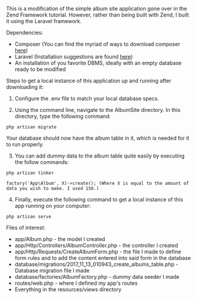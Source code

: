 This is a modification of the simple album site application gone over in the Zend Framework tutorial. However, rather than being built with Zend, I built it using the Laravel framework.

Dependencies:

- Composer (You can find the myriad of ways to download composer [here](https://getcomposer.org/download/))
- Laravel (Installation suggestions are found [here](https://laravel.com/docs/5.5/installation))
- An installation of you favorite DBMS, ideally with an empty database ready to be modified

Steps to get a local instance of this application up and running after downloading it:

1. Configure the .env file to match your local database specs.

2. Using the command line, navigate to the AlbumSite directory. In this directory, type the following command:

```
php artisan migrate
```

Your database should now have the album table in it, which is needed for it to run properly.

3. You can add dummy data to the album table quite easily by executing the follow commands:

```
php artisan tinker
```
```
factory('App\Album', X)->create(); (Where X is equal to the amount of data you wish to make. I used 150.)
```

4. Finally, execute the following command to get a local instance of this app running on your computer:

```
php artisan serve
```

Files of interest:

- app/Album.php - the model I created
- app/Http/Controllers/AlbumController.php - the controller I created
- app/Http/Requests/CreateAlbumForm.php - the file I made to define form rules and to add the content entered into said form in the database
- database/migrations/2017_11_13_010943_create_albums_table.php - Database migration file I made
- database/factories/AlbumFactory.php - dummy data seeder I made
- routes/web.php - where I defined my app's routes
- Everything in the resources/views directory